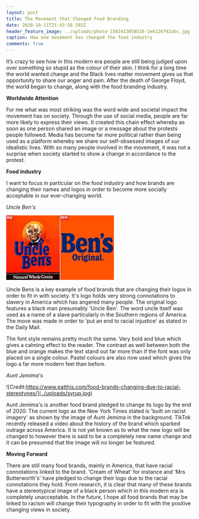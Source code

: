 ```yaml
---
layout: post
title: The Movement that Changed Food Branding
date: 2020-10-11T21:43:58.592Z
header_feature_image: ../uploads/photo-1592413658516-1e6126f92abc.jpg
caption: How one movement has changed the food industry
comments: true
---
```

It’s crazy to see how in this modern era people are still being judged upon over something so stupid as the colour of their skin. I think for a long time the world wanted change and the Black lives matter movement gives us that opportunity to share our anger and pain. After the death of George Floyd, the world began to change, along with the food branding industry.

**Worldwide Attention**

For me what was most striking was the word wide and societal impact the movement has on society. Through the use of social media, people are far more likely to express their views. It created this chain effect whereby as soon as one person shared an image or a message about the protests people followed. Media has become far more political rather than being used as a platform whereby we share our self-obsessed images of our idealistic lives. With so many people involved in the movement, it was not a surprise when society started to show a change in accordance to the protest.

**Food industry**

I want to focus in particular on the food industry and how brands are changing their names and logos in order to become more socially acceptable in our ever-changing world. 

*Uncle Ben's*

![](../uploads/bensss.jpg)



Uncle Bens is a key example of food brands that are changing their logos in order to fit in with society. It's logo holds very strong connotations to slavery in America which has angered many people. The original logo features a black man presumably 'Uncle Ben'. The word uncle itself was used as a name of a slave particularly in the Southern regions of America. The move was made in order to 'put an end to racial injustice' as stated in the Daily Mail. 

The font style remains pretty much the same. Very bold and blue which gives a calming effect to the reader. The contrast as well between both the blue and orange makes the text stand out far more than if the font was only placed on a single colour. Pastel colours are also now used which gives the logo a far more modern feel than before.

*Aunt Jemima's*

![Credit:https://www.eatthis.com/food-brands-changing-due-to-racial-stereotypes/](../uploads/syrup.jpg)

Aunt Jemima's is another food brand pledged to change its logo by the end of 2020. The current logo as the New York Times stated is 'built on racist imagery' as shown by the image of Aunt Jemima in the background. TikTok recently released a video about the history of the brand which sparked outrage across America. It is not yet known as to what the new logo will be changed to however there is said to be a completely new name change and it can be presumed that the image will no longer be featured.

**Moving Forward**

There are still many food brands, mainly in America, that have racial connotations linked to the brand. 'Cream of Wheat' for instance and 'Mrs Butterworth's' have pledged to change their logo due to the racial connotations they hold. From research, it is clear that many of these brands have a stereotypical image of a black person which in this modern era is completely unacceptable. In the future, I hope all food brands that may be linked to racism will change their typography in order to fit with the positive changing views in society.